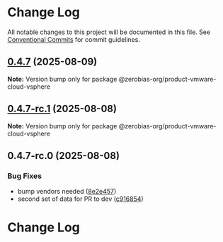 # Change Log

All notable changes to this project will be documented in this file.
See [Conventional Commits](https://conventionalcommits.org) for commit guidelines.

## [0.4.7](https://github.com/zerobias-org/product/compare/@zerobias-org/product-vmware-cloud-vsphere@0.4.7-rc.1...@zerobias-org/product-vmware-cloud-vsphere@0.4.7) (2025-08-09)

**Note:** Version bump only for package @zerobias-org/product-vmware-cloud-vsphere





## [0.4.7-rc.1](https://github.com/zerobias-org/product/compare/@zerobias-org/product-vmware-cloud-vsphere@0.4.7-rc.0...@zerobias-org/product-vmware-cloud-vsphere@0.4.7-rc.1) (2025-08-08)

**Note:** Version bump only for package @zerobias-org/product-vmware-cloud-vsphere





## 0.4.7-rc.0 (2025-08-08)


### Bug Fixes

* bump vendors needed ([8e2e457](https://github.com/zerobias-org/product/commit/8e2e457e0b5d7141a05e8f2c178bc2854f2b7178))
* second set of data for PR to dev ([c916854](https://github.com/zerobias-org/product/commit/c916854bcf229b1c2042ffdea18472d66a061aaf))





# Change Log
